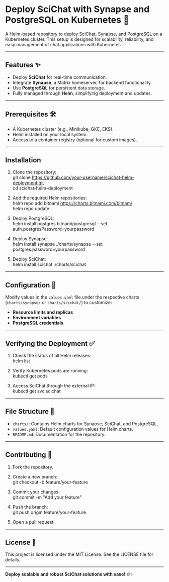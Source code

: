 # Deploy SciChat with Synapse and PostgreSQL on Kubernetes 🚀  

A Helm-based repository to deploy SciChat, Synapse, and PostgreSQL on a Kubernetes cluster. This setup is designed for scalability, reliability, and easy management of chat applications with Kubernetes.

---

## Features ✨  

- Deploy **SciChat** for real-time communication.  
- Integrate **Synapse**, a Matrix homeserver, for backend functionality.  
- Use **PostgreSQL** for persistent data storage.  
- Fully managed through **Helm**, simplifying deployment and updates.  

---

## Prerequisites 🛠️  

- A Kubernetes cluster (e.g., Minikube, GKE, EKS).  
- Helm installed on your local system.  
- Access to a container registry (optional for custom images).  

---

## Installation  

1. Clone the repository:  
git clone https://github.com/your-username/scichat-helm-deployment.git  
cd scichat-helm-deployment  

2. Add the required Helm repositories:  
helm repo add bitnami https://charts.bitnami.com/bitnami  
helm repo update  

3. Deploy PostgreSQL:  
helm install postgres bitnami/postgresql --set auth.postgresPassword=yourpassword  

4. Deploy Synapse:  
helm install synapse ./charts/synapse --set postgres.password=yourpassword  

5. Deploy SciChat:  
helm install scichat ./charts/scichat  

---

## Configuration 🔧  

Modify values in the `values.yaml` file under the respective charts (`charts/synapse/` or `charts/scichat/`) to customize:  
- **Resource limits and replicas**  
- **Environment variables**  
- **PostgreSQL credentials**  

---

## Verifying the Deployment ✅  

1. Check the status of all Helm releases:  
helm list  

2. Verify Kubernetes pods are running:  
kubectl get pods  

3. Access SciChat through the external IP:  
kubectl get svc scichat  

---

## File Structure 📂  

- `charts/`: Contains Helm charts for Synapse, SciChat, and PostgreSQL.  
- `values.yaml`: Default configuration values for Helm charts.  
- `README.md`: Documentation for the repository.  

---

## Contributing 🤝  

1. Fork the repository.  
2. Create a new branch:  
git checkout -b feature/your-feature  

3. Commit your changes:  
git commit -m "Add your feature"  

4. Push the branch:  
git push origin feature/your-feature  

5. Open a pull request.  

---

## License 📝  

This project is licensed under the MIT License. See the LICENSE file for details.

---

**Deploy scalable and robust SciChat solutions with ease!** 🌐✨  
